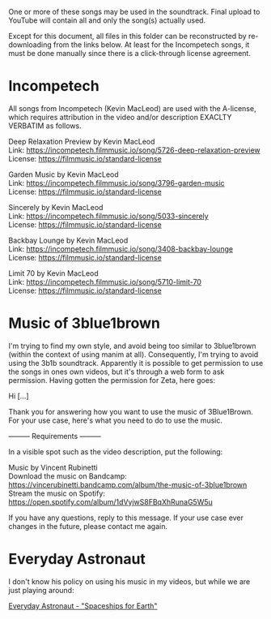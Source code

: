 One or more of these songs may be used in the soundtrack. Final
upload to YouTube will contain all and only the song(s) actually used.

Except for this document, all files in this folder can be reconstructed
by re-downloading from the links below. At least for the Incompetech
songs, it must be done manually since there is a click-through license
agreement.

# Incompetech
All songs from Incompetech (Kevin MacLeod) are used with the A-license,
which requires attribution in the video and/or description EXACLTY
VERBATIM as follows.

Deep Relaxation Preview by Kevin MacLeod<br/>
Link: https://incompetech.filmmusic.io/song/5726-deep-relaxation-preview<br/>
License: https://filmmusic.io/standard-license<br/>

Garden Music by Kevin MacLeod<br/>
Link: https://incompetech.filmmusic.io/song/3796-garden-music<br/>
License: https://filmmusic.io/standard-license<br/>

Sincerely by Kevin MacLeod<br/>
Link: https://incompetech.filmmusic.io/song/5033-sincerely<br/>
License: https://filmmusic.io/standard-license<br/>

Backbay Lounge by Kevin MacLeod<br/>
Link: https://incompetech.filmmusic.io/song/3408-backbay-lounge<br/>
License: https://filmmusic.io/standard-license<br/>

Limit 70 by Kevin MacLeod<br/>
Link: https://incompetech.filmmusic.io/song/5710-limit-70<br/>
License: https://filmmusic.io/standard-license<br/>

# Music of 3blue1brown

I'm trying to find my own style, and avoid being too similar to 
3blue1brown (within the context of using manim at all). Consequently,
I'm trying to avoid using the 3b1b soundtrack. Apparently it is
possible to get permission to use the songs in ones own videos, but
it's through a web form to ask permission. Having gotten the permission
for Zeta, here goes:

Hi [...]

Thank you for answering how you want to use the music of 3Blue1Brown. For your use case, here's what you need to do to use the music.

———  Requirements  ———

In a visible spot such as the video description, put the following:

Music by Vincent Rubinetti<br/>
Download the music on Bandcamp:<br/>
https://vincerubinetti.bandcamp.com/album/the-music-of-3blue1brown<br/>
Stream the music on Spotify:<br/>
https://open.spotify.com/album/1dVyjwS8FBqXhRunaG5W5u

If you have any questions, reply to this message. If your use case ever changes in the future, please contact me again.

# Everyday Astronaut
I don't know his policy on using his music in my videos, but while
we are just playing around:

[Everyday Astronaut - "Spaceships for Earth"](https://www.youtube.com/watch?v=7gfHZz-w0E4)

